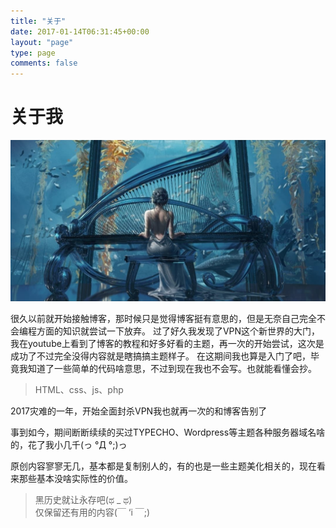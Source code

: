 ```yaml
---
title: "关于"
date: 2017-01-14T06:31:45+00:00
layout: "page"
type: page
comments: false
---
```


# 关于我

![](img/about.jpg)

很久以前就开始接触博客，那时候只是觉得博客挺有意思的，但是无奈自己完全不会编程方面的知识就尝试一下放弃。
过了好久我发现了VPN这个新世界的大门，我在youtube上看到了博客的教程和好多好看的主题，再一次的开始尝试，这次是成功了不过完全没得内容就是瞎搞搞主题样子。
在这期间我也算是入门了吧，毕竟我知道了一些简单的代码啥意思，不过到现在我也不会写。也就能看懂会抄。

> HTML、css、js、php

2017灾难的一年，开始全面封杀VPN我也就再一次的和博客告别了

事到如今，期间断断续续的买过TYPECHO、Wordpress等主题各种服务器域名啥的，花了我小几千(っ °Д °;)っ

原创内容寥寥无几，基本都是复制别人的，有的也是一些主题美化相关的，现在看来那些基本没啥实际性的价值。

> 黑历史就让永存吧(ಥ _ ಥ)  
> 仅保留还有用的内容(￣ ‘i ￣;)

